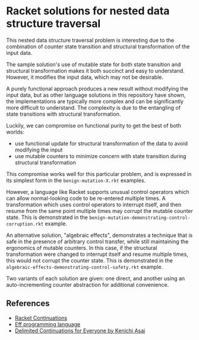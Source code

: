 # Racket solutions for nested data structure traversal

This nested data structure traversal problem is interesting due to the
combination of counter state transition and structural transformation of the
input data.

The sample solution's use of mutable state for both state transition and
structural transformation makes it both succinct and easy to understand.
However, it modifies the input data, which may not be desirable.

A purely functional approach produces a new result without modifying the input
data, but as other language solutions in this repository have shown, the
implementations are typically more complex and can be significantly more
difficult to understand.  The complexity is due to the entangling of state
transitions with structural transformation.

Luckily, we can compromise on functional purity to get the best of both worlds:

- use functional update for structural transformation of the data to avoid
  modifying the input
- use mutable counters to minimize concern with state transition during
  structural transformation

This compromise works well for this particular problem, and is expressed in its
simplest form in the `benign-mutation-X.rkt` examples.

However, a language like Racket supports unusual control operators which can
allow normal-looking code to be re-entered multiple times.  A transformation
which uses control operators to interrupt itself, and then resume from the same
point multiple times may corrupt the mutable counter state.  This is
demonstrated in the `benign-mutation-demonstrating-control-corruption.rkt`
example.

An alternative solution, "algebraic effects", demonstrates a technique that is
safe in the presence of arbitrary control transfer, while still maintaining the
ergonomics of mutable counters.  In this case, if the structural transformation
were changed to interrupt itself and resume multiple times, this would not
corrupt the counter state.  This is demonstrated in the
`algebraic-effects-demonstrating-control-safety.rkt` example.

Two variants of each solution are given: one direct, and another using an
auto-incrementing counter abstraction for additional convenience.


## References

- [Racket Continuations](https://docs.racket-lang.org/reference/cont.html)
- [Eff programming language](https://www.eff-lang.org/)
- [Delimited Continuations for Everyone by Kenichi Asai](https://www.youtube.com/watch?v=QNM-njddhIw)
